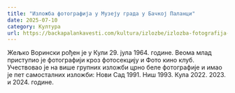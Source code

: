 ```yaml
---
title: "Изложба фотографија у Музеју града у Бачкој Паланци"
date: 2025-07-10
category: Култура
url: https://backapalankavesti.com/kultura/izlozbe/izlozba-fotografija-u-muzeju-grada-u-backoj-palanci/
---
```


Жељко Ворински рођен је у Кули 29. јула 1964. године. Веома млад приступио је фотографији кроз фотосекцију и Фото кино клуб. Учествовао је на више групних изложби црно беле фотографије и имао је пет самосталних изложби: Нови Сад 1991. Ниш 1993. Кула 2022. 2023. и 2024. године.
